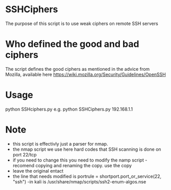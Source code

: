 # SSHCiphers
The purpose of this script is to use weak ciphers on remote SSH servers


# Who defined the good and bad ciphers
The script defines the good ciphers as mentioned in the advice from Mozilla, available here
https://wiki.mozilla.org/Security/Guidelines/OpenSSH

# Usage
python SSHciphers.py <ip address>
e.g. python SSHCiphers.py 192.168.1.1

# Note
- this script is effectivly just a parser for nmap.
- the nmap script we use here hard codes that SSH scanning is done on port 22/tcp
- if you need to change this you need to modify the namp script - recomend copying and renaming the copy. use the copy
- leave the original entact
- the line that needs modified is
    portrule = shortport.port_or_service(22, "ssh")
-in kali is /usr/share/nmap/scripts/ssh2-enum-algos.nse
